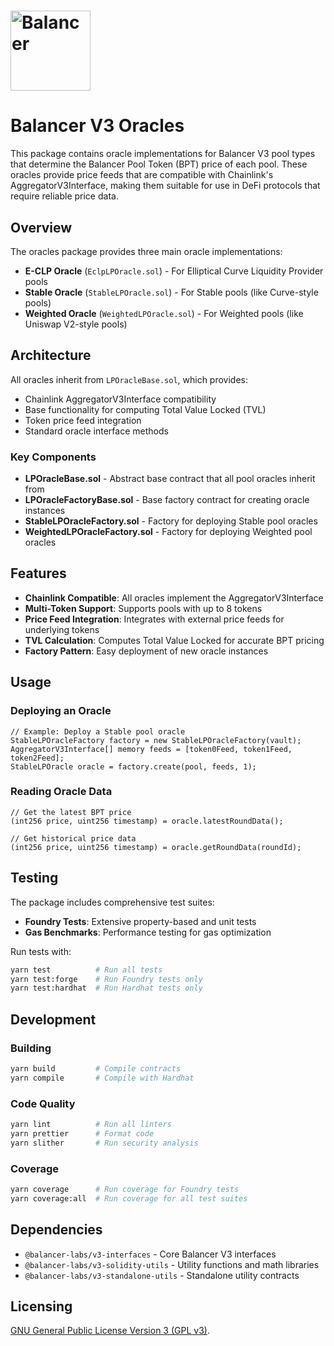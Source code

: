 # <img src="../../logo.svg" alt="Balancer" height="128px">

# Balancer V3 Oracles

This package contains oracle implementations for Balancer V3 pool types that determine the Balancer Pool Token (BPT) price of each pool. These oracles provide price feeds that are compatible with Chainlink's AggregatorV3Interface, making them suitable for use in DeFi protocols that require reliable price data.

## Overview

The oracles package provides three main oracle implementations:

- **E-CLP Oracle** (`EclpLPOracle.sol`) - For Elliptical Curve Liquidity Provider pools
- **Stable Oracle** (`StableLPOracle.sol`) - For Stable pools (like Curve-style pools)
- **Weighted Oracle** (`WeightedLPOracle.sol`) - For Weighted pools (like Uniswap V2-style pools)

## Architecture

All oracles inherit from `LPOracleBase.sol`, which provides:

- Chainlink AggregatorV3Interface compatibility
- Base functionality for computing Total Value Locked (TVL)
- Token price feed integration
- Standard oracle interface methods

### Key Components

- **LPOracleBase.sol** - Abstract base contract that all pool oracles inherit from
- **LPOracleFactoryBase.sol** - Base factory contract for creating oracle instances
- **StableLPOracleFactory.sol** - Factory for deploying Stable pool oracles
- **WeightedLPOracleFactory.sol** - Factory for deploying Weighted pool oracles

## Features

- **Chainlink Compatible**: All oracles implement the AggregatorV3Interface
- **Multi-Token Support**: Supports pools with up to 8 tokens
- **Price Feed Integration**: Integrates with external price feeds for underlying tokens
- **TVL Calculation**: Computes Total Value Locked for accurate BPT pricing
- **Factory Pattern**: Easy deployment of new oracle instances

## Usage

### Deploying an Oracle

```solidity
// Example: Deploy a Stable pool oracle
StableLPOracleFactory factory = new StableLPOracleFactory(vault);
AggregatorV3Interface[] memory feeds = [token0Feed, token1Feed, token2Feed];
StableLPOracle oracle = factory.create(pool, feeds, 1);
```

### Reading Oracle Data

```solidity
// Get the latest BPT price
(int256 price, uint256 timestamp) = oracle.latestRoundData();

// Get historical price data
(int256 price, uint256 timestamp) = oracle.getRoundData(roundId);
```

## Testing

The package includes comprehensive test suites:

- **Foundry Tests**: Extensive property-based and unit tests
- **Gas Benchmarks**: Performance testing for gas optimization

Run tests with:

```bash
yarn test          # Run all tests
yarn test:forge    # Run Foundry tests only
yarn test:hardhat  # Run Hardhat tests only
```

## Development

### Building

```bash
yarn build         # Compile contracts
yarn compile       # Compile with Hardhat
```

### Code Quality

```bash
yarn lint          # Run all linters
yarn prettier      # Format code
yarn slither       # Run security analysis
```

### Coverage

```bash
yarn coverage      # Run coverage for Foundry tests
yarn coverage:all  # Run coverage for all test suites
```

## Dependencies

- `@balancer-labs/v3-interfaces` - Core Balancer V3 interfaces
- `@balancer-labs/v3-solidity-utils` - Utility functions and math libraries
- `@balancer-labs/v3-standalone-utils` - Standalone utility contracts

## Licensing

[GNU General Public License Version 3 (GPL v3)](../../LICENSE).

